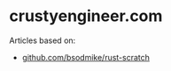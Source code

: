 # crustyengineer.com

Articles based on:

- [github.com/bsodmike/rust-scratch](https://github.com/bsodmike/rust-scratch)
